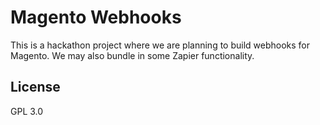 # Magento Webhooks
This is a hackathon project where we are planning to build webhooks for Magento.  We may also bundle in some
Zapier functionality.

## License

GPL 3.0
